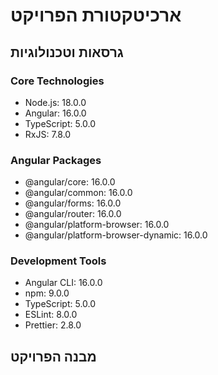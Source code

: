 # ארכיטקטורת הפרויקט

## גרסאות וטכנולוגיות

### Core Technologies
- Node.js: 18.0.0
- Angular: 16.0.0
- TypeScript: 5.0.0
- RxJS: 7.8.0

### Angular Packages
- @angular/core: 16.0.0
- @angular/common: 16.0.0
- @angular/forms: 16.0.0
- @angular/router: 16.0.0
- @angular/platform-browser: 16.0.0
- @angular/platform-browser-dynamic: 16.0.0

### Development Tools
- Angular CLI: 16.0.0
- npm: 9.0.0
- TypeScript: 5.0.0
- ESLint: 8.0.0
- Prettier: 2.8.0

## מבנה הפרויקט 